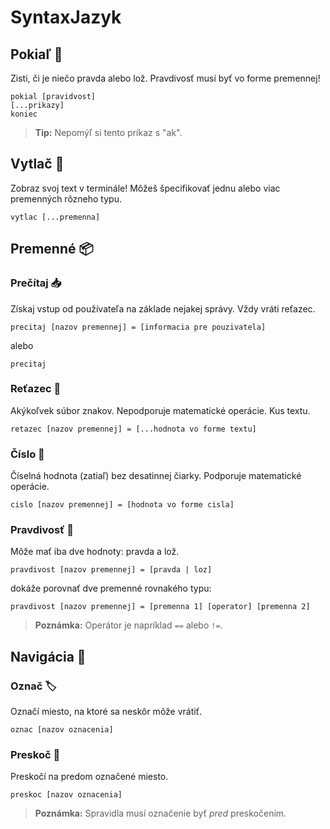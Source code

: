 # SyntaxJazyk

## Pokiaľ 🤔
Zisti, či je niečo pravda alebo lož. Pravdivosť musí byť vo forme premennej!
```
pokial [pravidvost]
[...prikazy]
koniec
```
> **Tip:** Nepomýľ si tento príkaz s "ak".

## Vytlač 📃
Zobraz svoj text v terminále! Môžeš špecifikovať jednu alebo viac premenných rôzneho typu.
```
vytlac [...premenna]
```

## Premenné 📦

### Prečítaj 📥
Získaj vstup od používateľa na základe nejakej správy. Vždy vráti reťazec.
```
precitaj [nazov premennej] = [informacia pre pouzivatela]
```
alebo
```
precitaj
```

### Reťazec 💬
Akýkoľvek súbor znakov. Nepodporuje matematické operácie. Kus textu.
```
retazec [nazov premennej] = [...hodnota vo forme textu]
```

### Číslo 🔢
Číselná hodnota (zatiaľ) bez desatinnej čiarky. Podporuje matematické operácie.
```
cislo [nazov premennej] = [hodnota vo forme cisla]
```

### Pravdivosť 🎺
Môže mať iba dve hodnoty: pravda a lož.
```
pravdivost [nazov premennej] = [pravda | loz]
```
dokáže porovnať dve premenné rovnakého typu:
```
pravdivost [nazov premennej] = [premenna 1] [operator] [premenna 2]
```
> **Poznámka:** Operátor je napríklad `==` alebo `!=`.

## Navigácia 🚀

### Označ 🏷️
Označí miesto, na ktoré sa neskôr môže vrátiť.
```
oznac [nazov oznacenia]
```

### Preskoč 🏃
Preskočí na predom označené miesto.
```
preskoc [nazov oznacenia]
```
> **Poznámka:** Spravidla musí označenie byť *pred* preskočením.
